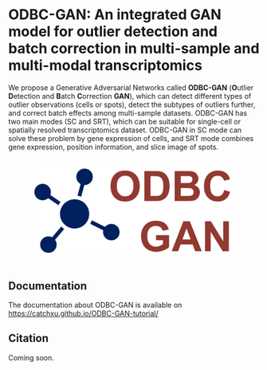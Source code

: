 # ODBC-GAN: An integrated GAN model for outlier detection and batch correction in multi-sample and multi-modal transcriptomics
We propose a Generative Adversarial Networks called **ODBC-GAN** (**O**utlier **D**etection and **B**atch **C**orrection
**GAN**), which can detect different types of outlier observations (cells or spots), detect the subtypes of outliers further,
and correct batch effects among multi-sample datasets. ODBC-GAN has two main modes (SC and SRT), which can be suitable for
single-cell or spatially resolved transcriptomics dataset. ODBC-GAN in SC mode can solve these problem by gene expression
of cells, and SRT mode combines gene expression, position information, and slice image of spots.

<br/>
<div align=center>
<img src="./figures/logo.png" width="400px">
</div>
<br/>

## Documentation
The documentation about ODBC-GAN is available on https://catchxu.github.io/ODBC-GAN-tutorial/

## Citation
Coming soon.
